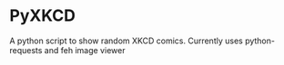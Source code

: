 # PyXKCD
A python script to show random XKCD comics. Currently uses python-requests and feh image viewer
